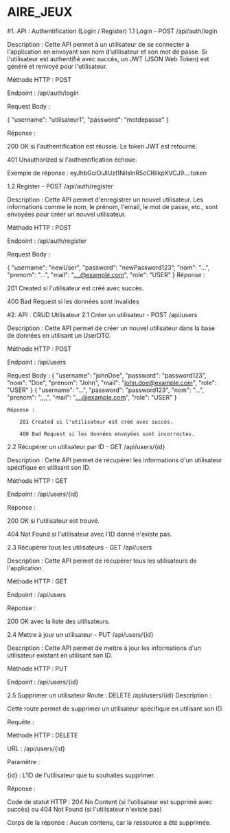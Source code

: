 # AIRE_JEUX

#1. API : Authentification (Login / Register)
1.1 Login - POST /api/auth/login

Description : Cette API permet à un utilisateur de se connecter à l'application en envoyant son nom d'utilisateur et son mot de passe. Si l'utilisateur est authentifié avec succès, un JWT (JSON Web Token) est généré et renvoyé pour l'utilisateur.

Méthode HTTP : POST

Endpoint : /api/auth/login

Request Body :

{
  "username": "utilisateur1",
  "password": "motdepasse"
}

Réponse :

200 OK si l'authentification est réussie. Le token JWT est retourné.

401 Unauthorized si l'authentification échoue.

Exemple de réponse :
eyJhbGciOiJIUzI1NiIsInR5cCI6IkpXVCJ9...:token


1.2 Register - POST /api/auth/register

Description : Cette API permet d'enregistrer un nouvel utilisateur. Les informations comme le nom, le prénom, l'email, le mot de passe, etc., sont envoyées pour créer un nouvel utilisateur.

Méthode HTTP : POST

Endpoint : /api/auth/register

Request Body :

{
  "username": "newUser",
  "password": "newPassword123",
  "nom": "...",
  "prenom": "...",
  "mail": "....@example.com",
  "role": "USER"
}
Réponse :

201 Created si l'utilisateur est créé avec succès.

400 Bad Request si les données sont invalides

#2. API : CRUD Utilisateur
2.1 Créer un utilisateur - POST /api/users

Description : Cette API permet de créer un nouvel utilisateur dans la base de données en utilisant un UserDTO.

Méthode HTTP : POST

Endpoint : /api/users

Request Body :
{
  "username": "johnDoe",
  "password": "password123",
  "nom": "Doe",
  "prenom": "John",
  "mail": "john.doe@example.com",
  "role": "USER"
}
{
  "username": "...",
  "password": "password123",
  "nom": "...",
  "prenom": ",,,,",
  "mail": "....@example.com",
  "role": "USER"
}


    Réponse :

        201 Created si l'utilisateur est créé avec succès.

        400 Bad Request si les données envoyées sont incorrectes.

2.2 Récupérer un utilisateur par ID - GET /api/users/{id}

Description : Cette API permet de récupérer les informations d'un utilisateur spécifique en utilisant son ID.

Méthode HTTP : GET

Endpoint : /api/users/{id}

Réponse :

200 OK si l'utilisateur est trouvé.

404 Not Found si l'utilisateur avec l'ID donné n'existe pas.


2.3 Récupérer tous les utilisateurs - GET /api/users

Description : Cette API permet de récupérer tous les utilisateurs de l'application.

Méthode HTTP : GET

Endpoint : /api/users

Réponse :

200 OK avec la liste des utilisateurs.


2.4 Mettre à jour un utilisateur - PUT /api/users/{id}

Description : Cette API permet de mettre à jour les informations d'un utilisateur existant en utilisant son ID.

Méthode HTTP : PUT

Endpoint : /api/users/{id}



2.5 Supprimer un utilisateur
Route : DELETE /api/users/{id}
Description :

Cette route permet de supprimer un utilisateur spécifique en utilisant son ID.

Requête :

Méthode HTTP : DELETE

URL : /api/users/{id}

Paramètre :

{id} : L'ID de l'utilisateur que tu souhaites supprimer.

Réponse :

Code de statut HTTP : 204 No Content (si l'utilisateur est supprimé avec succès) ou 404 Not Found (si l'utilisateur n'existe pas)

Corps de la réponse : Aucun contenu, car la ressource a été supprimée.